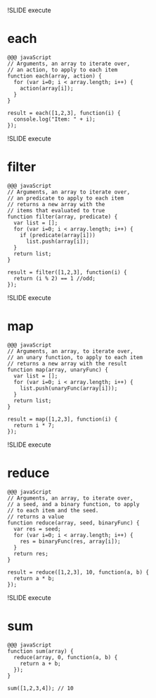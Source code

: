 !SLIDE execute
# each

    @@@ javaScript
    // Arguments, an array to iterate over,
    // an action, to apply to each item
    function each(array, action) {
      for (var i=0; i < array.length; i++) {
        action(array[i]);
      }
    }

    result = each([1,2,3], function(i) {
      console.log("Item: " + i);
    });

!SLIDE execute
# filter

    @@@ javaScript
    // Arguments, an array to iterate over,
    // an predicate to apply to each item
    // returns a new array with the
    // items that evaluated to true
    function filter(array, predicate) {
      var list = [];
      for (var i=0; i < array.length; i++) {
        if (predicate(array[i]))
          list.push(array[i]);
      }
      return list;
    }

    result = filter([1,2,3], function(i) {
      return (i % 2) == 1 //odd;
    });


!SLIDE execute
# map

    @@@ javaScript
    // Arguments, an array, to iterate over,
    // an unary function, to apply to each item
    // returns a new array with the result
    function map(array, unaryFunc) {
      var list = [];
      for (var i=0; i < array.length; i++) {
        list.push(unaryFunc(array[i]));
      }
      return list;
    }

    result = map([1,2,3], function(i) {
      return i * 7;
    });




!SLIDE execute
# reduce

    @@@ javaScript
    // Arguments, an array, to iterate over,
    // a seed, and a binary function, to apply
    // to each item and the seed.
    // returns a value
    function reduce(array, seed, binaryFunc) {
      var res = seed;
      for (var i=0; i < array.length; i++) {
        res = binaryFunc(res, array[i]);
      }
      return res;
    }

    result = reduce([1,2,3], 10, function(a, b) {
      return a * b;
    });




!SLIDE execute
# sum

    @@@ javaScript
    function sum(array) {
      reduce(array, 0, function(a, b) {
        return a + b;
      });
    }

    sum([1,2,3,4]); // 10
